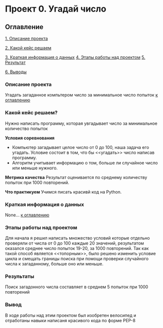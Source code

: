 # Проект 0. Угадай число

## Оглавление
[1. Описание проекта](https://github.com/torkrot/sf_data_science/tree/master/project_0/README.md#Описание-проекта)

[2. Какой кейс решаем](https://github.com/torkrot/sf_data_science/tree/master/project_0/README.md#Какой-кейс-решаем)

[3. Краткая информация о данных](https://github.com/torkrot/sf_data_science/tree/master/project_0/README.md#Краткая-информация-о-данных)
[4. Этапы работы над проектом](https://github.com/torkrot/sf_data_science/tree/master/project_0/README.md#Эпаты-работы-над-проектом)
[5. Результат](https://github.com/torkrot/sf_data_science/tree/master/project_0/README.md#Результат)

[6. Выводы](https://github.com/torkrot/sf_data_science/tree/master/project_0/README.md#Выводы)

### Описание проекта
Угадать загаданное компьтером число за минимальное число попыток
[к оглавлению](https://github.com/torkrot/sf_data_science/tree/master/project_0/README.md#Описание)


### Какой кейс решаем?
Нужно написать программу, которая увгадывает число за минимальное количество попыток

**Условия соревнования**
- Компьютер загадывает целое число от 0 до 100, наша задача его угадать. Условие состоит в том, что бы <<угадать>> число написав программу.
- Алгоритм учитывает информацию о том, больше ли случайное число или меньше нужного.

**Метрика качества**
Результат оценивается по среднему количеству попыток при 1000 повторений.

**Что практикуем**
Учимся писать красивй код на Python.

### Краткая информация о данных
None...
[к оглавлению](https://github.com/torkrot/sf_data_science/tree/master/project_0/README.md#Описание)

### Этапы работы над проектом
Для начала я решил написать множество условий которые отдельно проверяли
от числа от 0 до 100 каждые 20 значений, результатом оказался среднее число попыток 19-20, за 1000 повторений.
Так как такой способ является <<топорным>>, было решено изменить условие цикла и смещать границы поиска при помощи проверки случайного числа к загаданному, больше оно или меньше.

### Результаты
Поиск загадонного числа составляет в среднем 5 попыток при 1000 повторений

### Вывод
В ходе работы над этим проектом был изобретен велосипед и отработаны навыки написаня красивого кода по форме PEP-8

